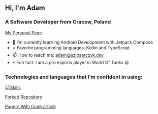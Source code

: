 ## Hi, I'm Adam
### A Software Developer from Cracow, Poland

[My Personal Page](https://adamszl.github.io/)

- 🌱 I’m currently learning Android Development with Jetpack Compose
- ⭐ Favorite programming languages: Kotlin and TypeScript
- 📫 How to reach me: adam@szlosarczyk.dev
- ⚡ Fun fact: I am a pro esports player in World Of Tanks :smiley:

### Technologies and languages that I'm confident in using:
[![Skills](https://skillicons.dev/icons?i=gcp,github,docker,vscode,html,css,tailwind,py,django,flask,react,nodejs,vite,vue,svelte,javascript,typescript,androidstudio,java,kotlin&perline=5)](https://skillicons.dev)

[Forked Repository](https://github.com/AdamSzL/vision_transformer)

[Papers With Code article](https://paperswithcode.com/paper/an-image-is-worth-16x16-words-transformers-1)
